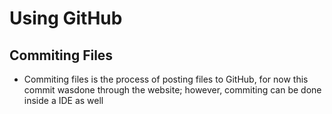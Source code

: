 # Using GitHub
## Commiting Files 
- Commiting files is the process of posting files to GitHub, for now this commit wasdone through the website; however, commiting can be done inside a IDE as well
